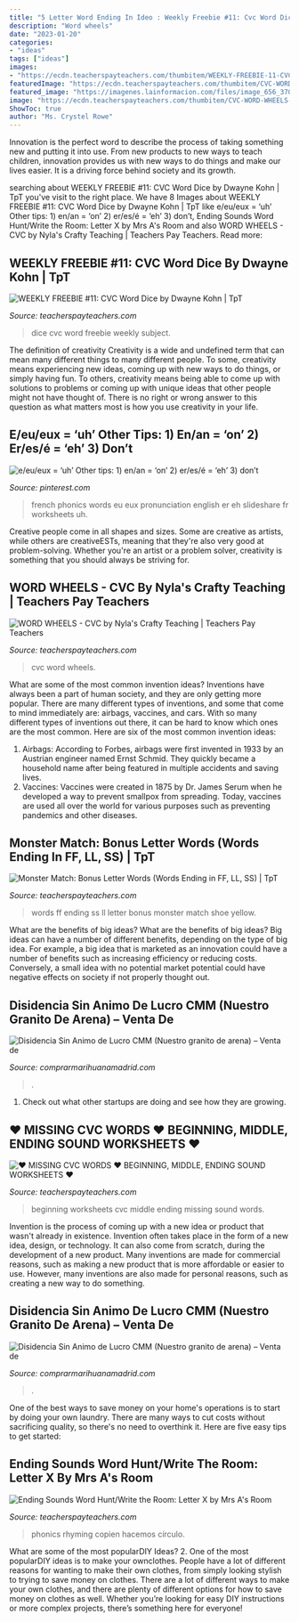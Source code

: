 ```yaml
---
title: "5 Letter Word Ending In Ideo : Weekly Freebie #11: Cvc Word Dice By Dwayne Kohn"
description: "Word wheels"
date: "2023-01-20"
categories:
- "ideas"
tags: ["ideas"]
images:
- "https://ecdn.teacherspayteachers.com/thumbitem/WEEKLY-FREEBIE-11-CVC-Word-Dice-1092213-1429479138/original-1092213-4.jpg"
featuredImage: "https://ecdn.teacherspayteachers.com/thumbitem/CVC-WORD-WHEELS-So-Cool-Just-Print-Easy-Instructions-Included-1485424627/original-131744-3.jpg"
featured_image: "https://imagenes.lainformacion.com/files/image_656_370/uploads/imagenes/2017/09/16/59bc7445c1a63.jpeg"
image: "https://ecdn.teacherspayteachers.com/thumbitem/CVC-WORD-WHEELS-So-Cool-Just-Print-Easy-Instructions-Included-1485424627/original-131744-3.jpg"
ShowToc: true
author: "Ms. Crystel Rowe"
---
```



Innovation is the perfect word to describe the process of taking something new and putting it into use. From new products to new ways to teach children, innovation provides us with new ways to do things and make our lives easier. It is a driving force behind society and its growth.

	

		
searching about WEEKLY FREEBIE #11: CVC Word Dice by Dwayne Kohn | TpT you've visit to the right place. We have 8 Images about WEEKLY FREEBIE #11: CVC Word Dice by Dwayne Kohn | TpT like e/eu/eux = ‘uh’ Other tips: 1) en/an = ‘on’ 2) er/es/é = ‘eh’ 3) don’t, Ending Sounds Word Hunt/Write the Room: Letter X by Mrs A&#039;s Room and also WORD WHEELS - CVC by Nyla&#039;s Crafty Teaching | Teachers Pay Teachers. Read more:
		
    
## WEEKLY FREEBIE #11: CVC Word Dice By Dwayne Kohn | TpT

<img loading=lazy src="https://ecdn.teacherspayteachers.com/thumbitem/WEEKLY-FREEBIE-11-CVC-Word-Dice-1092213-1429479138/original-1092213-4.jpg" onerror="this.onerror=null;this.src='https://tse3.mm.bing.net/th?id=OIP.Is9ADcFo7NTLB558ek5hPgAAAA&amp;pid=15.1';" alt="WEEKLY FREEBIE #11: CVC Word Dice by Dwayne Kohn | TpT">

_Source: teacherspayteachers.com_

>dice cvc word freebie weekly subject. 

	

The definition of creativity
Creativity is a wide and undefined term that can mean many different things to many different people. To some, creativity means experiencing new ideas, coming up with new ways to do things, or simply having fun. To others, creativity means being able to come up with solutions to problems or coming up with unique ideas that other people might not have thought of. There is no right or wrong answer to this question as what matters most is how you use creativity in your life.

    
## E/eu/eux = ‘uh’ Other Tips: 1) En/an = ‘on’ 2) Er/es/é = ‘eh’ 3) Don’t

<img loading=lazy src="https://i.pinimg.com/originals/8c/45/79/8c4579dd758a5f61ef787372b82355f6.jpg" onerror="this.onerror=null;this.src='https://tse2.mm.bing.net/th?id=OIP.sx34umlDaQuMzaxVMmgH3QHaFj&amp;pid=15.1';" alt="e/eu/eux = ‘uh’ Other tips: 1) en/an = ‘on’ 2) er/es/é = ‘eh’ 3) don’t">

_Source: pinterest.com_

>french phonics words eu eux pronunciation english er eh slideshare fr worksheets uh. 

	

Creative people come in all shapes and sizes. Some are creative as artists, while others are creativeESTs, meaning that they're also very good at problem-solving. Whether you're an artist or a problem solver, creativity is something that you should always be striving for.

    
## WORD WHEELS - CVC By Nyla&#039;s Crafty Teaching | Teachers Pay Teachers

<img loading=lazy src="https://ecdn.teacherspayteachers.com/thumbitem/CVC-WORD-WHEELS-So-Cool-Just-Print-Easy-Instructions-Included-1485424627/original-131744-3.jpg" onerror="this.onerror=null;this.src='https://tse1.mm.bing.net/th?id=OIP.TQ6CoXVduE5j59noJqaF8QAAAA&amp;pid=15.1';" alt="WORD WHEELS - CVC by Nyla&#039;s Crafty Teaching | Teachers Pay Teachers">

_Source: teacherspayteachers.com_

>cvc word wheels. 

	

What are some of the most common invention ideas?
Inventions have always been a part of human society, and they are only getting more popular. There are many different types of inventions, and some that come to mind immediately are: airbags, vaccines, and cars. With so many different types of inventions out there, it can be hard to know which ones are the most common. Here are six of the most common invention ideas: 
1) Airbags: According to Forbes, airbags were first invented in 1933 by an Austrian engineer named Ernst Schmid. They quickly became a household name after being featured in multiple accidents and saving lives. 
2) Vaccines: Vaccines were created in 1875 by Dr. James Serum when he developed a way to prevent smallpox from spreading. Today, vaccines are used all over the world for various purposes such as preventing pandemics and other diseases.

    
## Monster Match: Bonus Letter Words (Words Ending In FF, LL, SS) | TpT

<img loading=lazy src="https://ecdn.teacherspayteachers.com/thumbitem/Monster-Match-Bonus-Letter-Words-Words-Ending-in-FF-LL-SS--2944957-1500873639/original-2944957-3.jpg" onerror="this.onerror=null;this.src='https://tse2.mm.bing.net/th?id=OIP.lfQTgzLzCu_kUQLqOxirVgAAAA&amp;pid=15.1';" alt="Monster Match: Bonus Letter Words (Words Ending in FF, LL, SS) | TpT">

_Source: teacherspayteachers.com_

>words ff ending ss ll letter bonus monster match shoe yellow. 

	

What are the benefits of big ideas?
What are the benefits of big ideas? Big ideas can have a number of different benefits, depending on the type of big idea. For example, a big idea that is marketed as an innovation could have a number of benefits such as increasing efficiency or reducing costs. Conversely, a small idea with no potential market potential could have negative effects on society if not properly thought out.

    
## Disidencia Sin Animo De Lucro CMM (Nuestro Granito De Arena) – Venta De

<img loading=lazy src="https://imagenes.lainformacion.com/files/image_656_370/uploads/imagenes/2017/09/16/59bc7445c1a63.jpeg" onerror="this.onerror=null;this.src='https://tse3.mm.bing.net/th?id=OIP.TybRjdKQeEq2RUVUgkQFlQHaEL&amp;pid=15.1';" alt="Disidencia Sin Animo de Lucro CMM (Nuestro granito de arena) – Venta de">

_Source: comprarmarihuanamadrid.com_

>. 

	

1. Check out what other startups are doing and see how they are growing.

    
## ♥ MISSING CVC WORDS ♥ BEGINNING, MIDDLE, ENDING SOUND WORKSHEETS ♥

<img loading=lazy src="https://ecdn.teacherspayteachers.com/thumbitem/-MISSING-CVC-WORDS-BEGINNING-MIDDLE-ENDING-SOUND-WORKSHEETS--5311964-1583705567/original-5311964-2.jpg" onerror="this.onerror=null;this.src='https://tse2.mm.bing.net/th?id=OIP.LA282vbQbzp7f91y7dKlRgAAAA&amp;pid=15.1';" alt="♥ MISSING CVC WORDS ♥ BEGINNING, MIDDLE, ENDING SOUND WORKSHEETS ♥">

_Source: teacherspayteachers.com_

>beginning worksheets cvc middle ending missing sound words. 

	

Invention is the process of coming up with a new idea or product that wasn't already in existence. Invention often takes place in the form of a new idea, design, or technology. It can also come from scratch, during the development of a new product. Many inventions are made for commercial reasons, such as making a new product that is more affordable or easier to use. However, many inventions are also made for personal reasons, such as creating a new way to do something.

    
## Disidencia Sin Animo De Lucro CMM (Nuestro Granito De Arena) – Venta De

<img loading=lazy src="https://s1.eestatic.com/2020/11/20/actualidad/actualidad_537457966_165638051_1024x576.jpg" onerror="this.onerror=null;this.src='https://tse3.mm.bing.net/th?id=OIP.8mJ_CgHqeAs4xmkSBFEqNQHaEK&amp;pid=15.1';" alt="Disidencia Sin Animo de Lucro CMM (Nuestro granito de arena) – Venta de">

_Source: comprarmarihuanamadrid.com_

>. 

	

One of the best ways to save money on your home's operations is to start by doing your own laundry. There are many ways to cut costs without sacrificing quality, so there's no need to overthink it. Here are five easy tips to get started:

    
## Ending Sounds Word Hunt/Write The Room: Letter X By Mrs A&#039;s Room

<img loading=lazy src="https://ecdn.teacherspayteachers.com/thumbitem/Ending-Sounds-Word-Hunt-Write-the-Room-Letter-X-3837358-1527712406/original-3837358-2.jpg" onerror="this.onerror=null;this.src='https://tse3.mm.bing.net/th?id=OIP.CHNlAUSXElux2s1k2ByuLgAAAA&amp;pid=15.1';" alt="Ending Sounds Word Hunt/Write the Room: Letter X by Mrs A&#039;s Room">

_Source: teacherspayteachers.com_

>phonics rhyming copien hacemos círculo. 

	

What are some of the most popularDIY Ideas?
2. One of the most popularDIY ideas is to make your ownclothes. People have a lot of different reasons for wanting to make their own clothes, from simply looking stylish to trying to save money on clothes. There are a lot of different ways to make your own clothes, and there are plenty of different options for how to save money on clothes as well. Whether you’re looking for easy DIY instructions or more complex projects, there’s something here for everyone!

